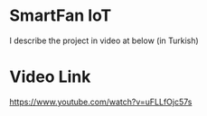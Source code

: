 # SmartFan IoT
I describe the project in video at below (in Turkish)

# Video Link
https://www.youtube.com/watch?v=uFLLfOjc57s
